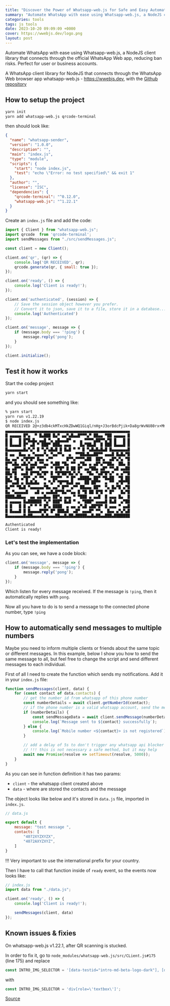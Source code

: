 ```yaml
---
title: "Discover the Power of Whatsapp-web.js for Safe and Easy Automation"
summary: "Automate WhatsApp with ease using Whatsapp-web.js, a NodeJS client library that connects through the official WhatsApp Web app, reducing ban risks. Perfect for user or business accounts."
categories: tools
tags: js tools
date: 2023-10-20 09:09:09 +0000
cover: https://wwebjs.dev/logo.png
layout: post
---
```


Automate WhatsApp with ease using Whatsapp-web.js, a NodeJS client library that connects through the official WhatsApp Web app, reducing ban risks. Perfect for user or business accounts.

A WhatsApp client library for NodeJS that connects through the WhatsApp Web browser app whatsapp-web.js - <https://wwebjs.dev>, with the [Github repository](https://github.com/pedroslopez/whatsapp-web.js)

## How to setup the project

```sh
yarn init
yarn add whatsapp-web.js qrcode-terminal
```

then should look like:

```json
{
  "name": "whatsapp-sender",
  "version": "1.0.0",
  "description": "",
  "main": "index.js",
  "type": "module",
  "scripts": {
    "start": "node index.js",
    "test": "echo \"Error: no test specified\" && exit 1"
  },
  "author": "",
  "license": "ISC",
  "dependencies": {
    "qrcode-terminal": "^0.12.0",
    "whatsapp-web.js": "^1.22.1"
  }
}

```

Create an `index.js` file and add the code:

```js
import { Client } from "whatsapp-web.js";
import qrcode  from 'qrcode-terminal';
import sendMessages from "./src/sendMessages.js";

const client = new Client();

client.on('qr', (qr) => {
    console.log('QR RECEIVED', qr);
    qrcode.generate(qr, { small: true });
});

client.on('ready', () => {
    console.log('Client is ready!');
});

client.on('authenticated', (session) => {    
    // Save the session object however you prefer.
    // Convert it to json, save it to a file, store it in a database...
    console.log('Authenticated')
});

client.on('message', message => {
    if (message.body === '!ping') {
        message.reply('pong');
    }
});

client.initialize();
```

## Test it how it works

Start the codep project

```sh
yarn start
```

and you should see something like:

```sh
% yarn start
yarn run v1.22.19
$ node index.js
QR RECEIVED 2@+z3db4ckMTxcHkZDwWQ1Giql/nHg+J3orBdcPjik+Da8grWvNU80rx+MmZa2ow==,lZReDwpuYK+nakVa8B9/i1WhslxxbG3a2Nm+InE=,MwSE0qcS/nJ3k1yAU=,Xu2utPNJlPKbGEbvAyrvXI+igWG7QBZnNmcEnU=,1
▄▄▄▄▄▄▄▄▄▄▄▄▄▄▄▄▄▄▄▄▄▄▄▄▄▄▄▄▄▄▄▄▄▄▄▄▄▄▄▄▄▄▄▄▄▄▄▄▄▄▄▄▄▄▄
█ ▄▄▄▄▄ █▀▄  ▀ █▄███ █▄▀ ▄▄▀▄█▄▄█▀▀▀▄▀ ██▄▄ ▀██ ▄▄▄▄▄ █
█ █   █ █▀█▄█▄ ▄▄█ ▀▄ ▄█▄▄▄█▀ ▄  ▄ ▀▀▀▀▄██▀▀▄▀█ █   █ █
█ █▄▄▄█ █▀ ▄█ ▀ ███▀ ███▄ ▄▄▄    █▄▀██▄█  █ ███ █▄▄▄█ █
█▄▄▄▄▄▄▄█▄▀▄▀ █ ▀▄▀▄█▄█ █ █▄█ ▀ ▀ █ ▀▄█▄█▄█▄█ █▄▄▄▄▄▄▄█
█ ▄▄  █▄▄ ▄ ▀▄▄▄▄▀▄ ▀▄▄▀▀▄  ▄  ▀▀██▄█▄▄██▀▀ ▄▄▄█ █▄█▄▀█
█▄ ▄▄▀ ▄▀█▀█▀ █▄▄ ▄▀▀      █▀▀▄▀▀▀▀▄██  ██▀▄  ▄█▀▄▀▄ ▀█
█▀▀▄█▄ ▄█▄▀▄▄█ ▀▀▄▄ ▀▄██ ▀█▄ ▀▀ ▄▀█▄ ▄ ▄█▀▄▀▀██▄  ██▄ █
█▄ ▄█▀▀▄ █▄█▀ ▀█▀▀  ▀ █▀█▀ █ ██ █▀ ▄▄▀██▄ ▄█▀ ▀▀▄█ ▄▄██
██▄▀█  ▄▄█ █▀▀█▄▀█▀ █ ▀█▀██▀█▄▀▄▀▄  ▀█▄ ▀▄█▀█▀▄▀ ▄ ▄▀▀█
█▄▀ █▄ ▄▀█▀ ▄▀ ▀▀▄  ▀██▀▀  ▀ █▀ ▄████▄ ██▀ ▀█▄██  ▀█ ██
█▀▀▄▄█ ▄ █▄█▄█▄  ▄ ▀▄▀ ▀█▀▀█▄█ ▄▄  ██ ██▀▀  ▄ ▀▀ ▄▀█▀▀█
█▄▀▀ ▀█▄█ ▀▄▄▄▄▄▄▀█▄ ▄▄▀ █▀▀ ▄▀▀ ██▄▄▄ ██▀  ▀▄ █▄▀█ ▄▀█
█▄ ▀▄▄▄▄▄█   ▄█ ▄ ▄▄█▄█▀▀█▄▀▀▄▄ █ ▀█ ██ █▀█ ▀ █▀   █▄▀█
████▄██▄▄  ▄▄ ▄▄▄█▄▄ ██▀▄ ▄▄▄ ▀ ▀███ ▄ ▄▄█  █ ▄▄▄ █▄  █
█ ▄▄▄▄▄ █▄██████ ▀▄▀ ███▀ █▄█ ▀ ▄ ▀███▀ ▄▄▄▄█ █▄█  ▄▀██
█ █   █ █ ▄▀ ▀ ▀ █▀▄ ████  ▄ ▄▄ ▄▀▄█ ▄██▀█▀ █ ▄▄▄ ▀ ▄▄█
█ █▄▄▄█ █ █▄▄▄▄█▀█▀ █▀ ███▄█  ▄█▀ ▄▄▄█▀ ▀▀▄  █▄▄ ▄▀▄▀▄█
█▄▄▄▄▄▄▄█▄██▄▄▄▄█▄█▄▄▄██▄▄█▄██▄█████▄▄█▄██▄▄███▄███████

Authenticated
Client is ready!
```

### Let's test the implementation

As you can see, we have a code block:

```js
client.on('message', message => {
    if (message.body === '!ping') {
        message.reply('pong');
    }
});
```

Which listen for every message received. If the message is `!ping`, then it automatically replies with `pong`.

Now all you have to do is to send a message to the connected phone number, type `!ping`

## How to automatically send messages to multiple numbers

Maybe you need to inform multiple clients or friends about the same topic or different messages. In this example, below I show you how to send the same message to all, but feel free to change the script and send different messages to each individual.

First of all I need to create the function which sends my notifications. Add it in your `index.js` file:

```js
function sendMessages(client, data) {
    for (const contact of data.contacts) {
        // get the number id from whatsapp of this phone number
        const numberDetails = await client.getNumberId(contact);
        // if the phone number is a valid whatsapp account, send the message
        if (numberDetails) {
            const sendMessageData = await client.sendMessage(numberDetails._serialized, data.message); // send message
            console.log(`Message sent to ${contact} successfully`);
        } else {
            console.log(`Mobile number <${contact}> is not registered`);
        }

        // add a delay of 5s to don't trigger any whatsapp api blocker
        // !!! this is not necessary a safe method, but it may help
        await new Promise(resolve => setTimeout(resolve, 5000));
    }
}
```

As you can see in function definition it has two params:
- `client` - the whatsapp client created above
- `data` - where are stored the contacts and the message

The object looks like below and it's stored in `data.js` file, imported in `index.js`.

```js
// data.js

export default {
    message: "test message ",
    contacts: [
        "4072XYZXYZX",
        "4072AXYZXYZ",
    ]
}
```
!!! Very important to use the international prefix for your country.

Then I have to call that function inside of `ready` event, so the events now looks like:

```js
// index.js
import data from "./data.js";

client.on('ready', () => {
    console.log('Client is ready!');

    sendMessages(client, data)
});
```


## Known issues & fixies

On whatsapp-web.js v1.22.1, after QR scanning is stucked.

In order to fix it, go to `node_modules/whatsapp-web.js/src/CLient.js#175` (line 175) and replace

```js
const INTRO_IMG_SELECTOR = '[data-testid="intro-md-beta-logo-dark"], [data-testid="intro-md-beta-logo-light"], [data-asset-intro-image-light="true"], [data-asset-intro-image-dark="true"]';
```

with

```js
const INTRO_IMG_SELECTOR = 'div[role=\'textbox\']';
```

[Source](https://github.com/pedroslopez/whatsapp-web.js/issues/2473#issuecomment-1707469920)
